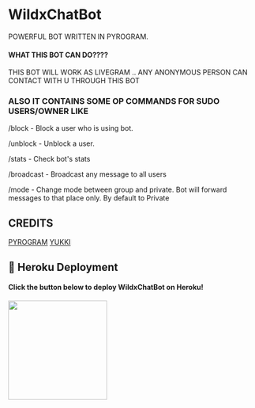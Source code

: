 # WildxChatBot
POWERFUL BOT WRITTEN IN PYROGRAM.
#### WHAT THIS BOT CAN DO????  
THIS BOT WILL WORK AS LIVEGRAM .. ANY ANONYMOUS PERSON CAN CONTACT WITH U THROUGH THIS BOT 

### ALSO IT CONTAINS SOME OP COMMANDS FOR SUDO USERS/OWNER LIKE 
/block - Block a user who is using bot.

/unblock - Unblock a user.

/stats - Check bot's stats

/broadcast - Broadcast any message to all users 

/mode - Change mode between group and private. Bot will forward messages to that place only. By default to Private


## CREDITS 
[PYROGRAM](https://github.com/pyrogram/pyrogram)
[YUKKI](https://github.com/teamyukki)


## 🚀 Heroku Deployment

<h4>Click the button below to deploy WildxChatBot on Heroku!</h4>    
<a href="https://dashboard.heroku.com/new?template=https://github.com/TeamWild/WildxChatBot"><img src="https://img.shields.io/badge/Deploy%20To%20Heroku-blueviolet?style=for-the-badge&logo=heroku" width="200""/></a
